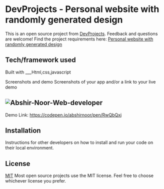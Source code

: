 # DevProjects - Personal website with randomly generated design

This is an open source project from [DevProjects](http://www.codementor.io/projects). Feedback and questions are welcome!
Find the project requirements here: [Personal website with randomly generated design](https://www.codementor.io/projects/web/personal-website-with-randomly-generated-design-atx32ht3j3)

## Tech/framework used
Built with ___Html,css,javascript


Screenshots and demo
Screenshots of your app and/or a link to your live demo
## ![Abshir-Noor-Web-developer ](https://user-images.githubusercontent.com/70152896/165935749-66d6d227-8f1e-4365-b777-4096e459ef88.png)
Demo Link: https://codepen.io/abshirnoor/pen/RwQbQxj

## Installation
Instructions for other developers on how to install and run your code on their local environment.

## License
[MIT](https://choosealicense.com/licenses/mit/)
Most open source projects use the MIT license. Feel free to choose whichever license you prefer.
